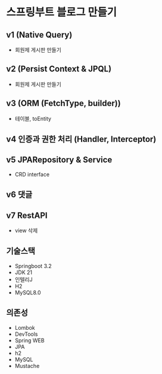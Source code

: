 # 스프링부트 블로그 만들기


## v1 (Native Query)
- 회원제 게시판 만들기
## v2 (Persist Context & JPQL)
- 회원제 게시판 만들기
## v3 (ORM (FetchType, builder))
- 테이블, toEntity
## v4 인증과 권한 처리 (Handler, Interceptor)
## v5 JPARepository & Service
- CRD interface
## v6 댓글
## v7 RestAPI
- view 삭제

## 기술스택

- Springboot 3.2
- JDK 21
- 인텔리J
- H2
- MySQL8.0

## 의존성

- Lombok
- DevTools
- Spring WEB
- JPA
- h2
- MySQL
- Mustache
